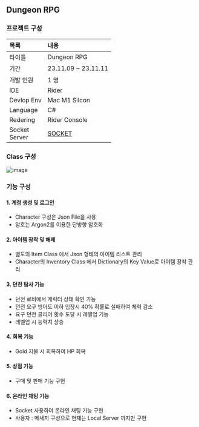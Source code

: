 
Dungeon RPG
--

### 프로젝트 구성

|목록|내용|
|:--|:--|
|타이틀|Dungeon RPG|
|기간|23.11.09 ~ 23.11.11|
|개발 인원|1 명 |
|IDE|Rider|
|Devlop Env|Mac M1 Silcon|
|Language|C#|
|Redering|Rider Console|
|Socket<br>Server|[SOCKET](https://github.com/jhoon8903/rpg-socket-server)|


### Class 구성

![image](https://github.com/jhoon8903/DungeonTextGame/assets/114923190/6bff9e87-10c9-4871-9737-104e452a743e)


### 기능 구성

#### 1. 계정 생성 및 로그인
- Character 구성은 Json File을 사용
- 암호는 Argon2를 이용한 단방향 암호화
#### 2.  아이템 장착 및 해제
- 별도의 Item Class 에서 Json 형태의 아이템 리스트 관리
- Character의 Inventory Class 에서 Dictionary의 Key Value로 아이템 장착 관리
#### 3. 던전 탐사 기능
- 던전 로비에서 케릭터 상태 확인 가능
- 던전 요구 방어도 이하 입장시 40% 확률로 실패하여 체력 감소
- 요구 던전 클리어 횟수 도달 시 레벨업 기능 
- 레벨업 시 능력치 상승
#### 4. 회복 기능
- Gold 지불 시 회복하여 HP 회복
#### 5. 상점 기능
- 구매 및 판매 기능 구현
#### 6. 온라인 채팅 기능
- Socket 사용하여 온라인 채팅 기능 구현
- 사용자 : 메세지 구성으로 현재는 Local Server 까지만 구현

